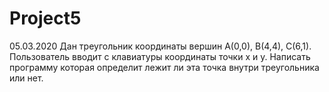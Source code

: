 # Project5

05.03.2020
Дан треугольник координаты вершин А(0,0), В(4,4), С(6,1). Пользователь
вводит с клавиатуры координаты точки x и y. Написать программу которая
определит лежит ли эта точка внутри треугольника или нет.

